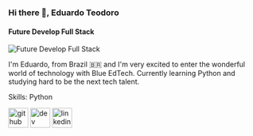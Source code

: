 ### Hi there 👋, Eduardo Teodoro
#### Future Develop Full Stack
![Future Develop Full Stack](https://www.canva.com/design/DAEd7QM3-gk/OytiDey7ENSqR2Pi5q60wA/edit)

I'm Eduardo, from Brazil 🇧🇷 and I'm very excited to enter the wonderful world of technology with Blue EdTech. Currently learning Python and studying hard to be the next tech talent.

Skills: Python

[<img src='https://cdn.jsdelivr.net/npm/simple-icons@3.0.1/icons/github.svg' alt='github' height='40'>](https://github.com/GHEPT)  [<img src='https://cdn.jsdelivr.net/npm/simple-icons@3.0.1/icons/dev-dot-to.svg' alt='dev' height='40'>](https://dev.to/GHEPT)  [<img src='https://cdn.jsdelivr.net/npm/simple-icons@3.0.1/icons/linkedin.svg' alt='linkedin' height='40'>](https://www.linkedin.com/in/linkedin.com/epteodoro/)  
